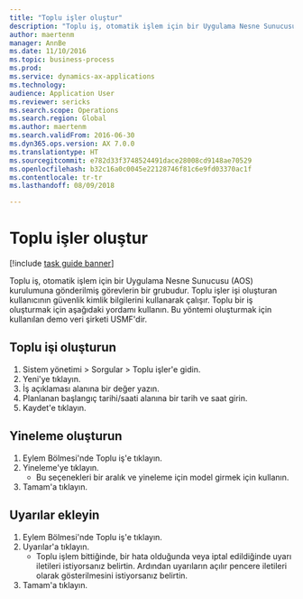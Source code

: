 ```yaml
--- 
title: "Toplu işler oluştur"
description: "Toplu iş, otomatik işlem için bir Uygulama Nesne Sunucusu (AOS) kurulumuna gönderilmiş görevlerin bir grubudur."
author: maertenm
manager: AnnBe
ms.date: 11/10/2016
ms.topic: business-process
ms.prod: 
ms.service: dynamics-ax-applications
ms.technology: 
audience: Application User
ms.reviewer: sericks
ms.search.scope: Operations
ms.search.region: Global
ms.author: maertenm
ms.search.validFrom: 2016-06-30
ms.dyn365.ops.version: AX 7.0.0
ms.translationtype: HT
ms.sourcegitcommit: e782d33f3748524491dace28008cd9148ae70529
ms.openlocfilehash: b32c16a0c0045e22128746f81c6e9fd03370ac1f
ms.contentlocale: tr-tr
ms.lasthandoff: 08/09/2018

---
```

# <a name="create-batch-jobs"></a>Toplu işler oluştur

[!include [task guide banner](../../includes/task-guide-banner.md)]

Toplu iş, otomatik işlem için bir Uygulama Nesne Sunucusu (AOS) kurulumuna gönderilmiş görevlerin bir grubudur. Toplu işler işi oluşturan kullanıcının güvenlik kimlik bilgilerini kullanarak çalışır. Toplu bir iş oluşturmak için aşağıdaki yordamı kullanın. Bu yöntemi oluşturmak için kullanılan demo veri şirketi USMF'dir.


## <a name="create-the-batch-job"></a>Toplu işi oluşturun
1. Sistem yönetimi > Sorgular > Toplu işler'e gidin.
2. Yeni'ye tıklayın.
3. İş açıklaması alanına bir değer yazın.
4. Planlanan başlangıç tarihi/saati alanına bir tarih ve saat girin.
5. Kaydet'e tıklayın.

## <a name="create-a-recurrence"></a>Yineleme oluşturun
1. Eylem Bölmesi'nde Toplu iş'e tıklayın.
2. Yineleme'ye tıklayın.
    * Bu seçenekleri bir aralık ve yineleme için model girmek için kullanın.  
3. Tamam'a tıklayın.

## <a name="add-alerts"></a>Uyarılar ekleyin
1. Eylem Bölmesi'nde Toplu iş'e tıklayın.
2. Uyarılar'a tıklayın.
    * Toplu işlem bittiğinde, bir hata olduğunda veya iptal edildiğinde uyarı iletileri istiyorsanız belirtin. Ardından uyarıların açılır pencere iletileri olarak gösterilmesini istiyorsanız belirtin.   
3. Tamam'a tıklayın.


